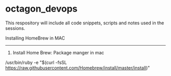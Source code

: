 # octagon_devops
This respository will include all code snippets, scripts and notes used in the sessions.



Installing HomeBrew in MAC
***************************

1. Install Home Brew: Package manger in mac

/usr/bin/ruby -e "$(curl -fsSL https://raw.githubusercontent.com/Homebrew/install/master/install)"
